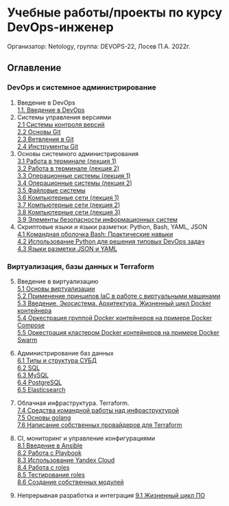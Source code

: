 # Учебные работы/проекты по курсу DevOps-инженер
Организатор: Netology, группа: DEVOPS-22, Лосев П.А. 2022г.
## Оглавление
### DevOps и системное администрирование
1. Введение в DevOps  
[1.1. Введение в DevOps](01-intro-01/README.md)
2. Системы управления версиями  
[2.1 Системы контроля версий](02-git-01-vcs/README.md)  
[2.2 Основы Git](02-git-02-base/README.md)  
[2.3 Ветвления в Git](02-git-03-branching/README.md)  
[2.4 Инструменты Git](02-git-04-tools/README.md)  
3. Основы системного администрирования  
[3.1 Работа в терминале (лекция 1)](03-sysadmin-01-terminal/README.md)  
[3.2 Работа в терминале (лекция 2)](03-sysadmin-02-terminal/README.md)  
[3.3 Операционные системы (лекция 1)](03-sysadmin-03-os/README.md)  
[3.4 Операционные системы (лекция 2)](03-sysadmin-04-os/README.md)  
[3.5 Файловые системы](03-sysadmin-05-fs/README.md)  
[3.6 Компьютерные сети (лекция 1)](03-sysadmin-06-net/README.md)  
[3.7 Компьютерные сети (лекция 2)](03-sysadmin-07-net/README.md)  
[3.8 Компьютерные сети (лекция 3)](03-sysadmin-08-net/README.md)  
[3.9 Элементы безопасности информационных систем](03-sysadmin-09-security/README.md)  
4. Скриптовые языки и языки разметки: Python, Bash, YAML, JSON  
[4.1 Командная оболочка Bash: Практические навыки](04-script-01-bash/README.md)  
[4.2 Использование Python для решения типовых DevOps задач](04-script-02-py/README.md)  
[4.3 Языки разметки JSON и YAML](04-script-03/README.md)  

### Виртуализация, базы данных и Terraform
5. Введение в виртуализацию  
[5.1 Основы виртуализации](05-virt-01-basics/README.md)   
[5.2 Применение принципов IaC в работе с виртуальными машинами](05-virt-02-iac/README.md)   
[5.3 Введение. Экосистема. Архитектура. Жизненный цикл Docker контейнера](05-virt-03-docker/README.md)   
[5.4 Оркестрация группой Docker контейнеров на примере Docker Compose](05-virt-04-docker-compose/README.md)   
[5.5 Оркестрация кластером Docker контейнеров на примере Docker Swarm](05-virt-05-docker-swarm/README.md)   

6. Администрирование баз данных  
[6.1 Типы и структура СУБД](06-db-01-basics/README.md)  
[6.2 SQL](06-db-02-sql/README.md)  
[6.3 MySQL](06-db-03-mysql/README.md)  
[6.4 PostgreSQL](06-db-04-postgresql/README.md)  
[6.5 Elasticsearch](06-db-05-elasticsearch/README.md)  

7. Облачная инфраструктура. Terraform.  
[7.4 Средства командной работы над инфраструктурой](07-terraform-04-teamwork/README.md)  
[7.5 Основы golang](07-terraform-05-golang/README.md)  
[7.6 Написание собственных провайдеров для Terraform](07-terraform-06-providers/README.md)  

8. CI, мониторинг и управление конфигурациями  
[8.1 Введение в Ansible](08-ansible-01-base/README.md)  
[8.2 Работа с Playbook](08-ansible-02-playbook/README.md)  
[8.3 Использование Yandex Cloud](08-ansible-03-yandex/README.md)  
[8.4 Работа с roles](08-ansible-04-role/README.md)  
[8.5 Тестирование roles](08-ansible-05-testing/README.md)  
[8.6 Создание собственных модулей](08-ansible-06-module/README.md)  

9. Непрерывная разработка и интеграция
[9.1 Жизненный цикл ПО](09-ci-01-intro/README.md)  

